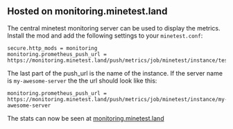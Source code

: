 ## Hosted on monitoring.minetest.land

The central minetest monitoring server can be used to display the metrics.
Install the mod and add the following settings to your `minetest.conf`:

```
secure.http_mods = monitoring
monitoring.prometheus_push_url = https://monitoring.minetest.land/push/metrics/job/minetest/instance/test
```

The last part of the push_url is the name of the instance.
If the server name is `my-awesome-server` the the url should look like this:

```
monitoring.prometheus_push_url = https://monitoring.minetest.land/push/metrics/job/minetest/instance/my-awesome-server
```

The stats can now be seen at [monitoring.minetest.land](https://monitoring.minetest.land/d/YUpouLmWk/overview?tab=visualization&orgId=1&refresh=5s&var-instance=creative1)
